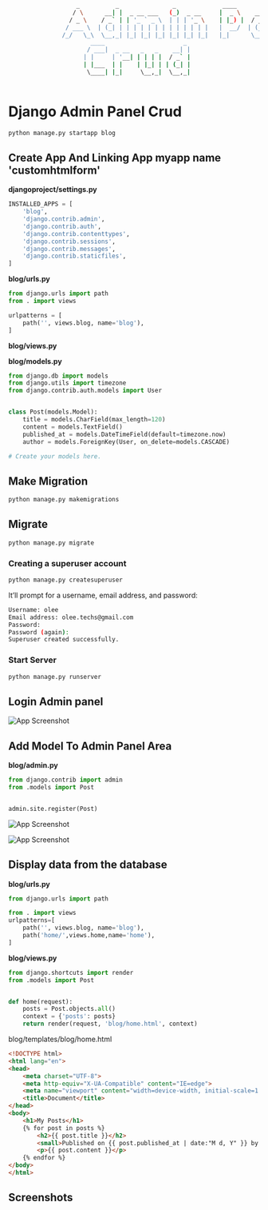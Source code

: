 ```bash
                   _          _               _             ____                           _   
                  / \      __| |  _ __ ___   (_)  _ __     |  _ \    __ _   _ __     ___  | |  
                 / _ \    / _` | | '_ ` _ \  | | | '_ \    | |_) |  / _` | | '_ \   / _ \ | |  
                / ___ \  | (_| | | | | | | | | | | | | |   |  __/  | (_| | | | | | |  __/ | |  
               /_/   \_\  \__,_| |_| |_| |_| |_| |_| |_|   |_|      \__,_| |_| |_|  \___| |_|  
                       ____                      _ 
                      / ___|  _ __   _   _    __| |
                     | |     | '__| | | | |  / _` |
                     | |___  | |    | |_| | | (_| |
                      \____| |_|     \__,_|  \__,_|
                                                   
``` 
# Django Admin Panel Crud
```bash
python manage.py startapp blog
```

## Create App And Linking App myapp name 'customhtmlform'

**djangoproject/settings.py**
```python
INSTALLED_APPS = [
    'blog',
    'django.contrib.admin',
    'django.contrib.auth',
    'django.contrib.contenttypes',
    'django.contrib.sessions',
    'django.contrib.messages',
    'django.contrib.staticfiles',
]
```

**blog/urls.py**
```python
from django.urls import path
from . import views

urlpatterns = [
    path('', views.blog, name='blog'),
]
```
**blog/views.py**

**blog/models.py**
```python
from django.db import models
from django.utils import timezone
from django.contrib.auth.models import User


class Post(models.Model):
    title = models.CharField(max_length=120)
    content = models.TextField()
    published_at = models.DateTimeField(default=timezone.now)
    author = models.ForeignKey(User, on_delete=models.CASCADE)

# Create your models here.

```


## Make Migration
```bash
python manage.py makemigrations
```
## Migrate
```bash
python manage.py migrate
```
### Creating a superuser account
```bash
python manage.py createsuperuser
```

It’ll prompt for a username, email address, and password:

```bash
Username: olee          
Email address: olee.techs@gmail.com
Password: 
Password (again): 
Superuser created successfully.
```
### Start Server
```bash
python manage.py runserver
```
## Login Admin panel

![App Screenshot](https://www.pythontutorial.net/wp-content/uploads/2022/11/django-admin-page-admin-panel.png) 

## Add Model To Admin Panel Area
**blog/admin.py**
```python
from django.contrib import admin
from .models import Post


admin.site.register(Post)
```


![App Screenshot](https://www.pythontutorial.net/wp-content/uploads/2022/11/django-admin-page-blog.png)  

![App Screenshot](https://www.pythontutorial.net/wp-content/uploads/2022/11/django-admin-page-create-a-post.png)  


## Display data from the database

**blog/urls.py**
```python
from django.urls import path

from . import views
urlpatterns=[
    path('', views.blog, name='blog'),
    path('home/',views.home,name='home'),
]
```


**blog/views.py**
```python
from django.shortcuts import render
from .models import Post


def home(request):
    posts = Post.objects.all()
    context = {'posts': posts}
    return render(request, 'blog/home.html', context)


```

blog/templates/blog/home.html
```html
<!DOCTYPE html>
<html lang="en">
<head>
    <meta charset="UTF-8">
    <meta http-equiv="X-UA-Compatible" content="IE=edge">
    <meta name="viewport" content="width=device-width, initial-scale=1.0">
    <title>Document</title>
</head>
<body>
    <h1>My Posts</h1>
	{% for post in posts %}
		<h2>{{ post.title }}</h2>
		<small>Published on {{ post.published_at | date:"M d, Y" }} by {{ post.author | title}}</small>
		<p>{{ post.content }}</p>
	{% endfor %}
</body>
</html>
```
## Screenshots

    





